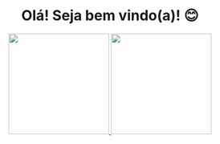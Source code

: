<h1 text="blue" align="center">Olá! Seja bem vindo(a)! 😊</h1>

<div align="center">
  <a href="https://github.com/Rodrisc">
  <img height="200px"  src="https://github-readme-stats.vercel.app/api?username=Rodrisc&show_icons=true&theme=dracula&include_all_commits=true&count_private=true"/>
  <img height="200px"  src="https://github-readme-stats.vercel.app/api/top-langs/?username=Rodrisc&layout=compact&langs_count=7&theme=dracula"/>
</div>

